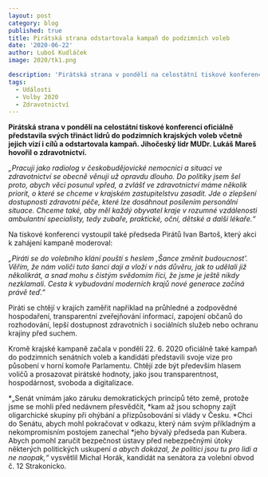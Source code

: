 ```yaml
---
layout: post
category: blog
published: true
title: Pirátská strana odstartovala kampaň do podzimních voleb
date: '2020-06-22'
author: Luboš Kudláček
image: 2020/tk1.png

description: 'Pirátská strana v pondělí na celostátní tiskové konferenci oficiálně představila svých třináct lídrů do podzimních krajských voleb včetně jejich vizí i cílů a odstartovala kampaň. Jihočeský lídr MUDr. Lukáš Mareš hovořil o zdravotnictví.'
tags:
  - Události
  - Volby 2020
  - Zdravotnictví
---
```

**Pirátská strana v pondělí na celostátní tiskové konferenci oficiálně představila svých třináct lídrů do podzimních krajských voleb včetně 
jejich vizí i cílů a odstartovala kampaň. Jihočeský lídr MUDr. Lukáš Mareš hovořil o zdravotnictví.**

*„Pracuji jako radiolog v českobudějovické nemocnici a situaci ve zdravotnictví se obecně věnuji už opravdu dlouho. Do politiky jsem šel proto, abych věci posunul vpřed, a zvlášť ve zdravotnictví máme několik priorit, o které se chceme v krajském zastupitelstvu zasadit. Jde o zlepšení dostupnosti zdravotní péče, které lze dosáhnout posílením personální situace. Chceme také, aby měl každý obyvatel kraje v rozumné vzdálenosti ambulantní specialisty, tedy zubaře, praktické, oční, dětské a další lékaře.“*

Na tiskové konferenci vystoupil také předseda Pirátů Ivan Bartoš, který akci k zahájení kampaně moderoval:

*„Piráti se do volebního klání pouští s heslem ‚Šance změnit budoucnost'. Věřím, že nám voliči tuto šanci 
dají a vloží v nás důvěru, jak to udělali již několikrát, a snad mohu s čistým svědomím říci, že jsme je ještě nikdy nezklamali. 
Cesta k vybudování moderních krajů nové generace začíná právě teď.”*

Piráti se chtějí v krajích zaměřit například na průhledné a zodpovědné hospodaření, transparentní zveřejňování informací, 
zapojení občanů do rozhodování, lepší dostupnost zdravotních i sociálních služeb nebo ochranu krajiny před suchem. 

Kromě krajské kampaně začala v pondělí 22. 6. 2020 oficiálně také kampaň do podzimních senátních voleb a kandidáti představili svoje 
vize pro působení v horní komoře Parlamentu. Chtějí zde být především hlasem voličů a prosazovat pirátské hodnoty, 
jako jsou transparentnost, hospodárnost, svoboda a digitalizace. 

*„Senát vnímám jako záruku demokratických principů této země, protože jsme se mohli před nedávnem přesvědčit, 
*kam až jsou schopny zajít oligarchické skupiny při ohýbání a přizpůsobování si vlády v Česku. 
*Chci do Senátu, abych mohl pokračovat v odkazu, který nám svým příkladným a nekompromisním postojem zanechal 
*jeho bývalý předseda pan Kubera. Abych pomohl zaručit bezpečnost ústavy před nebezpečnými útoky některých politických uskupení 
*a abych dokázal, že politici jsou tu pro lidi a ne naopak,“* vysvětlil Michal Horák, kandidát na senátora za volební obvod č. 12 Strakonicko.
